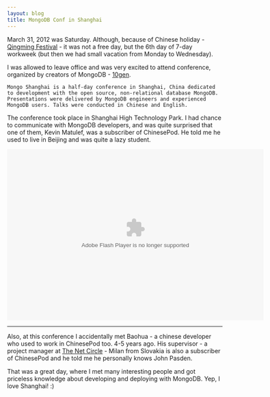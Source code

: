 ```yaml
---
layout: blog
title: MongoDB Conf in Shanghai
---
```


March 31, 2012 was Saturday. Although, because of Chinese holiday - [Qingming Festival](http://en.wikipedia.org/wiki/Qingming_Festival) - 
it was not a free day, but the 6th day of 7-day workweek (but then we had small vacation from Monday to Wednesday).

I was allowed to leave office and was very excited to attend conference, organized by creators of MongoDB - [10gen](http://www.10gen.com/events/mongodb-shanghai).

	Mongo Shanghai is a half-day conference in Shanghai, China dedicated to development with the open source, non-relational database MongoDB. 
	Presentations were delivered by MongoDB engineers and experienced MongoDB users. Talks were conducted in Chinese and English.

The conference took place in Shanghai High Technology Park.
I had chance to communicate with MongoDB developers, and was quite surprised that one of them, Kevin Matulef, was a subscriber of ChinesePod.
He told me he used to live in Beijing and was quite a lazy student. 

<embed type="application/x-shockwave-flash" src="https://picasaweb.google.com/s/c/bin/slideshow.swf" width="600" height="400" flashvars="host=picasaweb.google.com&captions=1&hl=ru&feat=flashalbum&RGB=0x000000&feed=https%3A%2F%2Fpicasaweb.google.com%2Fdata%2Ffeed%2Fapi%2Fuser%2F107078042288390309013%2Falbumid%2F5727811066042090337%3Falt%3Drss%26kind%3Dphoto%26authkey%3DGv1sRgCOW6yuXgoeuaDQ%26hl%3Dru" pluginspage="http://www.macromedia.com/go/getflashplayer"></embed>

---

Also, at this conference I accidentally met Baohua - a chinese developer who used to work in ChinesePod too. 4-5 years ago. 
His supervisor - a project manager at [The Net Circle](http://www.thenetcircle.com) - Milan from Slovakia is also a subscriber of ChinesePod and he told me he personally knows John Pasden.

That was a great day, where I met many interesting people and got priceless knowledge about developing and deploying with MongoDB.
Yep, I love Shanghai! :)

